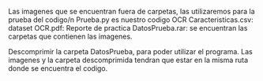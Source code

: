 Las imagenes que se encuentran fuera de carpetas, las utilizaremos para la prueba del codigo/n
Prueba.py es nuestro codigo OCR
Caracteristicas.csv: dataset
OCR.pdf: Reporte de practica
DatosPrueba.rar: se encuentran las carpetas que contienen las imagenes.

Descomprimir la carpeta DatosPrueba, para poder utilizar el programa.
Las imagenes y la carpeta descomprimida tendran que estar en la misma ruta donde se encuentra el codigo.

